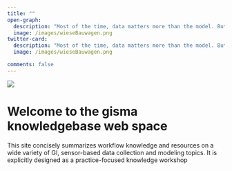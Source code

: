 ```yaml
---
title: ""
open-graph:
  description: "Most of the time, data matters more than the model. But what is reality without model?"
  image: /images/wieseBauwagen.png
twitter-card:
  description: "Most of the time, data matters more than the model. But what is reality without model?"
  image: /images/wieseBauwagen.png

comments: false
---
```

<style>
  body {
  background-image: url("");
  background-size: cover;
  background-repeat: no-repeat;
}
  
</style>



![](//images/climatroof-sp.jpg)

# Welcome to the gisma knowledgebase web space

This site concisely summarizes workflow knowledge and resources on a wide variety of GI, sensor-based data collection and modeling topics. It is explicitly designed as a practice-focused knowledge workshop
